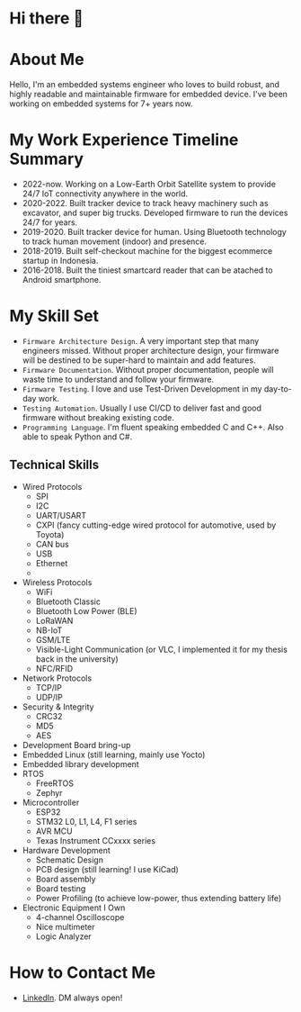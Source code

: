 # Hi there 👋

# About Me
Hello, I'm an embedded systems engineer who loves to build robust, and highly readable and maintainable firmware for embedded device. I've been working on embedded systems for 7+ years now.

# My Work Experience Timeline Summary

* 2022-now. Working on a Low-Earth Orbit Satellite system to provide 24/7 IoT connectivity anywhere in the world.
* 2020-2022. Built tracker device to track heavy machinery such as excavator, and super big trucks. Developed firmware to run the devices 24/7 for years.
* 2019-2020. Built tracker device for human. Using Bluetooth technology to track human movement (indoor) and presence.
* 2018-2019. Built self-checkout machine for the biggest ecommerce startup in Indonesia.
* 2016-2018. Built the tiniest smartcard reader that can be atached to Android smartphone.

# My Skill Set
* `Firmware Architecture Design`. A very important step that many engineers missed. Without proper architecture design, your firmware will be destined to be super-hard to maintain and add features.
* `Firmware Documentation`. Without proper documentation, people will waste time to understand and follow your firmware.
* `Firmware Testing`. I love and use Test-Driven Development in my day-to-day work.
* `Testing Automation`. Usually I use CI/CD to deliver fast and good firmware without breaking existing code.
* `Programming Language`. I'm fluent speaking embedded C and C++. Also able to speak Python and C#.

## Technical Skills
* Wired Protocols
  * SPI
  * I2C
  * UART/USART
  * CXPI (fancy cutting-edge wired protocol for automotive, used by Toyota) 
  * CAN bus
  * USB
  * Ethernet
  * 
* Wireless Protocols
  * WiFi
  * Bluetooth Classic
  * Bluetooth Low Power (BLE)
  * LoRaWAN
  * NB-IoT
  * GSM/LTE
  * Visible-Light Communication (or VLC, I implemented it for my thesis back in the university)
  * NFC/RFID
* Network Protocols
  * TCP/IP
  * UDP/IP
* Security & Integrity
  * CRC32
  * MD5
  * AES
* Development Board bring-up
* Embedded Linux (still learning, mainly use Yocto)
* Embedded library development
* RTOS
  * FreeRTOS
  * Zephyr
* Microcontroller
  * ESP32
  * STM32 L0, L1, L4, F1 series
  * AVR MCU
  * Texas Instrument CCxxxx series
* Hardware Development
  * Schematic Design
  * PCB design (still learning! I use KiCad)
  * Board assembly
  * Board testing
  * Power Profiling (to achieve low-power, thus extending battery life)
* Electronic Equipment I Own
  * 4-channel Oscilloscope
  * Nice multimeter
  * Logic Analyzer

# How to Contact Me
* [LinkedIn](https://linkedin.com/in/rosmianto). DM always open!
